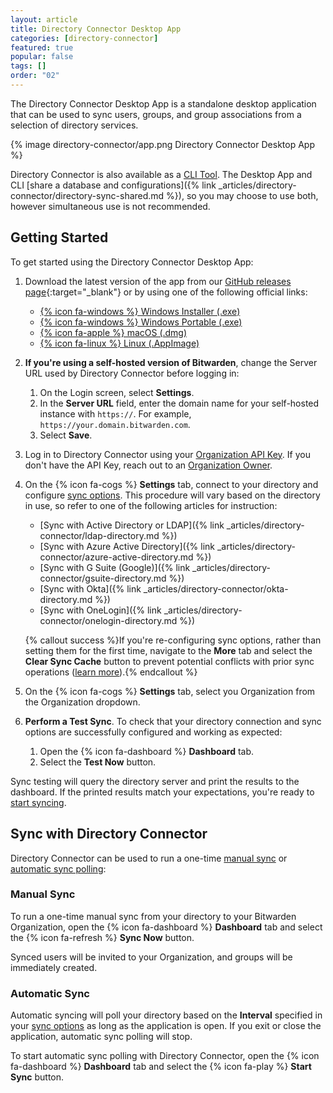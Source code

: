 ```yaml
---
layout: article
title: Directory Connector Desktop App
categories: [directory-connector]
featured: true
popular: false
tags: []
order: "02"
---
```


The Directory Connector Desktop App is a standalone desktop application that can be used to sync users, groups, and group associations from a selection of directory services.

{% image directory-connector/app.png Directory Connector Desktop App %}

Directory Connector is also available as a [CLI Tool]({{site.baseurl}}/article/directory-sync-cli). The Desktop App and CLI [share a database and configurations]({% link _articles/directory-connector/directory-sync-shared.md %}), so you may choose to use both, however simultaneous use is not recommended.

## Getting Started

To get started using the Directory Connector Desktop App:

1. Download the latest version of the app from our [GitHub releases page](https://github.com/bitwarden/directory-connector/releases){:target="_blank"} or by using one of the following official links:

   - [{% icon fa-windows %} Windows Installer (.exe)](https://vault.bitwarden.com/download/?app=connector&platform=windows)
   - [{% icon fa-windows %} Windows Portable (.exe)](https://vault.bitwarden.com/download/?app=connector&platform=windows&variant=portable)
   - [{% icon fa-apple %} macOS (.dmg)](https://vault.bitwarden.com/download/?app=connector&platform=macos)
   - [{% icon fa-linux %} Linux (.AppImage)](https://vault.bitwarden.com/download/?app=connector&platform=linux)

2. **If you're using a self-hosted version of Bitwarden**, change the Server URL used by Directory Connector before logging in:

   1. On the Login screen, select **Settings**.
   2. In the **Server URL** field, enter the domain name for your self-hosted instance with `https://`. For example, `https://your.domain.bitwarden.com`.
   3. Select **Save**.
3. Log in to Directory Connector using your [Organization API Key]({{site.baseurl}}/article/public-api/#authentication). If you don't have the API Key, reach out to an [Organization Owner]({{site.baseurl}}/article/user-types-access-control/).
4. On the {% icon fa-cogs %} **Settings** tab, connect to your directory and configure [sync options]({{site.baseurl}}/article/user-group-filters/). This procedure will vary based on the directory in use, so refer to one of the following articles for instruction:

   - [Sync with Active Directory or LDAP]({% link _articles/directory-connector/ldap-directory.md %})
   - [Sync with Azure Active Directory]({% link _articles/directory-connector/azure-active-directory.md %})
   - [Sync with G Suite (Google)]({% link _articles/directory-connector/gsuite-directory.md %})
   - [Sync with Okta]({% link _articles/directory-connector/okta-directory.md %})
   - [Sync with OneLogin]({% link _articles/directory-connector/onelogin-directory.md %})

   {% callout success %}If you're re-configuring sync options, rather than setting them for the first time, navigate to the **More** tab and select the **Clear Sync Cache** button to prevent potential conflicts with prior sync operations ([learn more]({{site.baseurl}}/article/clear-sync-cache/)).{% endcallout %}
5. On the {% icon fa-cogs %} **Settings** tab, select you Organization from the Organization dropdown.
6. **Perform a Test Sync**. To check that your directory connection and sync options are successfully configured and working as expected:

   1. Open the {% icon fa-dashboard %} **Dashboard** tab.
   2. Select the **Test Now** button.

Sync testing will query the directory server and print the results to the dashboard. If the printed results match your expectations, you're ready to [start syncing](#sync-with-directory-connector).

## Sync with Directory Connector

Directory Connector can be used to run a one-time [manual sync](#manual-sync) or [automatic sync polling](#automatic-sync):

### Manual Sync

To run a one-time manual sync from your directory to your Bitwarden Organization, open the {% icon fa-dashboard %} **Dashboard** tab and select the {% icon fa-refresh %} **Sync Now** button.

Synced users will be invited to your Organization, and groups will be immediately created.

### Automatic Sync

Automatic syncing will poll your directory based on the **Interval** specified in your [sync options]({{site.baseurl}}/article/user-group-filters/) as long as the application is open. If you exit or close the application, automatic sync polling will stop.

To start automatic sync polling with Directory Connector, open the {% icon fa-dashboard %} **Dashboard** tab and select the {% icon fa-play %} **Start Sync** button.
